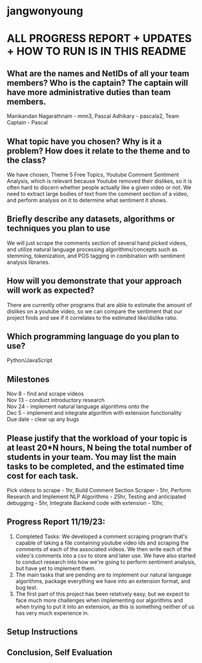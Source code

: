# jangwonyoung

# ALL PROGRESS REPORT + UPDATES + HOW TO RUN IS IN THIS README

## What are the names and NetIDs of all your team members? Who is the captain? The captain will have more administrative duties than team members.
Manikandan Nagarathnam - mnn3, 
Pascal Adhikary - pascala2, 
Team Captain - Pascal

## What topic have you chosen? Why is it a problem? How does it relate to the theme and to the class?
We have chosen, Theme 5 Free Topics, Youtube Comment Sentiment Analysis, which is relevant because Youtube removed their dislikes, so it is often hard to discern whether people actually like a given video or not. We need to extract large bodies of text from the comment section of a video, and perform analysis on it to determine what sentiment it shows. 

## Briefly describe any datasets, algorithms or techniques you plan to use
We will just scrape the comments section of several hand picked videos, and utilize natural language processing algorithms/concepts such as stemming, tokenization, and POS tagging in combination with sentiment analysis libraries. 

## How will you demonstrate that your approach will work as expected? 
There are currently other programs that are able to estimate the amount of dislikes on a youtube video, so we can compare the sentiment that our project finds and see if it correlates to the estimated like/dislike ratio.

## Which programming language do you plan to use?
Python/JavaScript

## Milestones
Nov 8 - find and scrape videos  
Nov 13 - conduct introductory research  
Nov 24 - implement natural language algorithms onto the  
Dec 5 - implement and integrate algorithm with extension functionality  
Due date - clear up any bugs  

## Please justify that the workload of your topic is at least 20*N hours, N being the total number of students in your team. You may list the main tasks to be completed, and the estimated time cost for each task.
Pick videos to scrape - 1hr, 
Build Comment Section Scraper - 5hr, 
Perform Research and Implement NLP Algorithms - 25hr, 
Testing and anticipated debugging - 5hr, 
Integrate Backend code with extension - 10hr, 

## Progress Report 11/19/23:
1) Completed Tasks: We developed a comment scraping program that's capable of taking a file containing youtube video ids and scraping the comments of each of the associated videos. We then write each of the video's comments into a csv to store and later use. We have also started to conduct research into how we're going to perform sentiment analysis, but have yet to implement them.
2) The main tasks that are pending are to implement our natural language algorithms, package everything we have into an extension format, and bug test.
3) The first part of this project has been relatively easy, but we expect to face much more challenges when implementing our algorithms and when trying to put it into an extension, as this is something neither of us has very much experience in.

## Setup Instructions

## Conclusion, Self Evaluation

